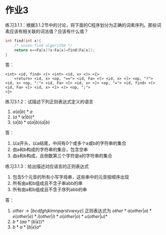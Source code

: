 # 作业3

练习3.1.1：根据3.1.2节中的讨论，将下面的C程序划分为正确的词素序列。那些词素应该有相关联的词法值？应该有什么值？
```c
int find(int x){
	/* union-find algorithm */
	return x==Fa[x]?x:Fa[x]=find(Fa[x]);
}
```

答：
```
<int> <id, find> <(> <int> <id, x> <)> <{>
	<return> <id, x> <op, "=="> <id, Fa> <[> <id, x> <]> <op, "?"> <id, x> <op, ":"> <id, Fa> <[> <id, x> <]> <op, "="> <id, find> <(> <id, Fa> <[> <id, x> <]> <)> <op, ";">
<}>
```



练习3.1.2：试描述下列正则表达式定义的语言

1) $a(a|b)*a$
2) $(a*(\epsilon|b))*$
3) $(a|b)*a(a|b)(a|b)$

答：
1. 以a开头，以a结尾，中间有0个或多个a或b的字符串的集合
2. 由a和b构成的字符串的集合，包含空串
3. 由a和b构成，且倒数第三个字符是a的字符串的集合



练习3.1.3：给出描述对应语言的正则表达式

1) 包含5个元音的所有小写字母串，这些串中的元音按顺序出现
2) 所有由a和b组成且不含子串abb的串
3) 所有由a和b组成且不含子序列abb的串

答：
1. $other\rightarrow [bcdfghjklmnpqrstvwxyz]$
    正则表达式为 $other* a (other|a)* e (other|e)* i (other|i)* o (other|o)* u (other|u)*$
2. $b*(aa*(b|\epsilon))*$
3. $b*a*(b|\epsilon)a*$

